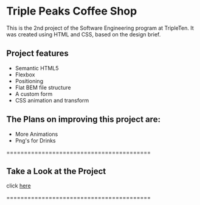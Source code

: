 # Triple Peaks Coffee Shop

This is the 2nd project of the Software Engineering program at TripleTen. It was created using HTML and CSS, based on the design brief.

## Project features

- Semantic HTML5
- Flexbox
- Positioning
- Flat BEM file structure
- A custom form
- CSS animation and transform

## The Plans on improving this project are:
- More Animations
- Png's for Drinks






=========================================











## Take a Look at the Project

click [here](https://FHobbs8030.github.io/se_project_coffeeshop/)

=========================================

